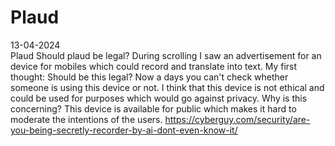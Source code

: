 # Plaud
13-04-2024 <br>
Plaud
Should plaud be legal? During scrolling I saw an advertisement for an device for mobiles which could record and translate into text. My first thought: Should be this legal? Now a days you can't check whether someone is using this device or not. I think that this device is not ethical and could be used for purposes which would go against privacy.
Why is this concerning?
This device is available for public which makes it hard to moderate the intentions of the users.
https://cyberguy.com/security/are-you-being-secretly-recorder-by-ai-dont-even-know-it/ 
